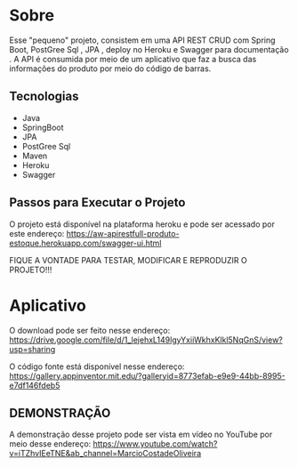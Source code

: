 #  Sobre

Esse "pequeno" projeto, consistem em uma API REST CRUD com Spring Boot, PostGree Sql , JPA , deploy no Heroku e Swagger para documentação . A API é consumida por meio de um aplicativo que faz a busca das informações do produto por meio do código de barras.

## Tecnologias
 -  Java
 - SpringBoot
 - JPA
 - PostGree Sql
 - Maven
 - Heroku
 - Swagger

## Passos para Executar o Projeto


 O projeto está disponível na plataforma heroku e pode ser acessado por este endereço: https://aw-apirestfull-produto-estoque.herokuapp.com/swagger-ui.html 
 
 FIQUE A VONTADE PARA TESTAR, MODIFICAR E REPRODUZIR O PROJETO!!!


# Aplicativo

O download pode ser feito nesse endereço: https://drive.google.com/file/d/1_lejehxL149lgyYxiiWkhxKlkl5NqGnS/view?usp=sharing


O código fonte está disponível nesse endereço: https://gallery.appinventor.mit.edu/?galleryid=8773efab-e9e9-44bb-8995-e7df146fdeb5

 

## DEMONSTRAÇÃO 

A demonstração desse projeto pode ser vista em vídeo no YouTube por meio desse endereço: https://www.youtube.com/watch?v=iTZhvIEeTNE&ab_channel=MarcioCostadeOliveira
